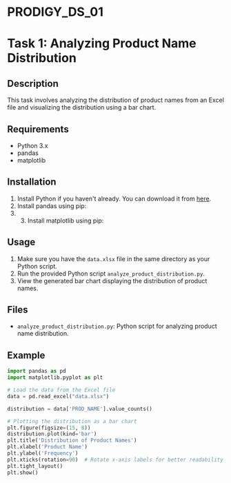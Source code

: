 # PRODIGY_DS_01
# Task 1: Analyzing Product Name Distribution

## Description
This task involves analyzing the distribution of product names from an Excel file and visualizing the distribution using a bar chart.

## Requirements
- Python 3.x
- pandas
- matplotlib

## Installation
1. Install Python if you haven't already. You can download it from [here](https://www.python.org/downloads/).
2. Install pandas using pip:
3. 3. Install matplotlib using pip:


## Usage
1. Make sure you have the `data.xlsx` file in the same directory as your Python script.
2. Run the provided Python script `analyze_product_distribution.py`.
3. View the generated bar chart displaying the distribution of product names.

## Files
- `analyze_product_distribution.py`: Python script for analyzing product name distribution.

## Example
```python
import pandas as pd
import matplotlib.pyplot as plt

# Load the data from the Excel file
data = pd.read_excel("data.xlsx")

distribution = data['PROD_NAME'].value_counts()

# Plotting the distribution as a bar chart
plt.figure(figsize=(15, 8))
distribution.plot(kind='bar')
plt.title('Distribution of Product Names')
plt.xlabel('Product Name')
plt.ylabel('Frequency')
plt.xticks(rotation=90)  # Rotate x-axis labels for better readability
plt.tight_layout()
plt.show()

